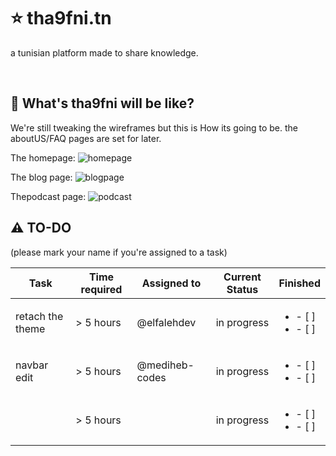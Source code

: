 # :star: tha9fni.tn
a tunisian platform made to share knowledge.

<br />

## :rocket: What's tha9fni will be like? 
We're still tweaking the wireframes but this is How its going to be. the aboutUS/FAQ pages are set for later.


The homepage:
![homepage](homepage_tha9fni.png)


The blog page:
![blogpage](blog_tha9fni.png)

Thepodcast page:
![podcast](podcast_tha9fni.png)


## :warning: TO-DO
(please mark your name if you're assigned to a task)

| Task           | Time required | Assigned to   | Current Status | Finished | 
|----------------|---------------|---------------|----------------|-----------|
|retach the theme| > 5 hours     | @elfalehdev   | in progress |   <ul><li>- [ ] </li><li>- [ ] </li></ul> 
|navbar edit     | > 5 hours     | @mediheb-codes| in progress |  <ul><li>- [ ] </li><li>- [ ] </li></ul>
|                | > 5 hours     |               | in progress | <ul><li>- [ ] </li><li>- [ ] </li></ul>

